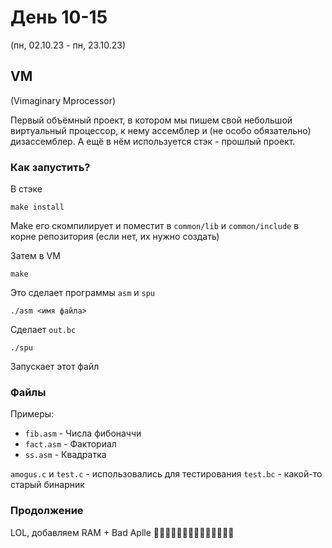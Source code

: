 # День 10-15
(пн, 02.10.23 - пн, 23.10.23)

## VM
(Vimaginary Mprocessor)

Первый объёмный проект, в котором мы пишем свой небольшой виртуальный процессор,
к нему ассемблер и (не особо обязательно) дизассемблер.
А ещё в нём используется стэк - прошлый проект.

### Как запустить?
В стэке
```shell
make install
```
Make его скомпилирует и поместит в `common/lib` и `common/include` в корне репозитория (если нет, их нужно создать)

Затем в VM
```shell
make
```
Это сделает программы `asm` и `spu`

```shell
./asm <имя файла>
```
Сделает `out.bc`

```shell
./spu
```
Запускает этот файл


### Файлы
Примеры:
- `fib.asm` - Числа фибоначчи
- `fact.asm` - Факториал
- `ss.asm` - Квадратка

`amogus.c` и `test.c` - использовались для тестирования
`test.bc` - какой-то старый бинарник

### Продолжение
LOL, добавляем RAM + Bad Aplle 🍎️🍎️🍎️🍎️🍎️🍎️🍎️🍎️🍎️🍎️🍎️🍎️🍎️🍎️
